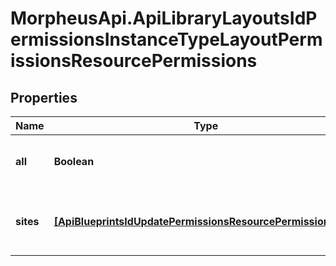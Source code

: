 # MorpheusApi.ApiLibraryLayoutsIdPermissionsInstanceTypeLayoutPermissionsResourcePermissions

## Properties

Name | Type | Description | Notes
------------ | ------------- | ------------- | -------------
**all** | **Boolean** | Set to true to grant access to all groups | [optional] 
**sites** | [**[ApiBlueprintsIdUpdatePermissionsResourcePermissionSites]**](ApiBlueprintsIdUpdatePermissionsResourcePermissionSites.md) | Array of objects identifying groups with access | [optional] 


